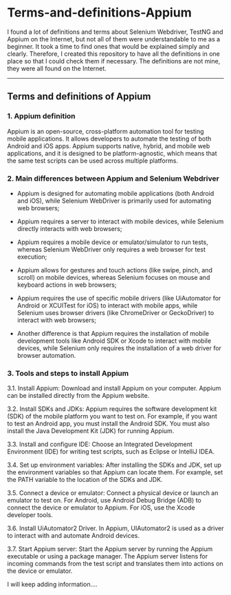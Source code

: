 # Terms-and-definitions-Appium

I found a lot of definitions and terms about Selenium Webdriver, TestNG and Appium on the Internet, but not all of them were understandable to me as a beginner. It took a time to find ones that would be explained simply and clearly. Therefore, I created this repository to have all the definitions in one place so that I could check them if necessary. The definitions are not mine, they were all found on the Internet.
______________________________________________________________________________________________________________________________________________________________________________________

## Terms and definitions of Appium

### 1. Appium definition
   
Appium is an open-source, cross-platform automation tool for testing mobile applications. It allows developers to automate the testing of both Android and iOS apps. Appium supports native, hybrid, and mobile web applications, and it is designed to be platform-agnostic, which means that the same test scripts can be used across multiple platforms.

### 2. Main differences between Appium and Selenium Webdriver

  - Appium is designed for automating mobile applications (both Android and iOS), while Selenium WebDriver is primarily used for automating web browsers;

  - Appium requires a server to interact with mobile devices, while Selenium directly interacts with web browsers;

  - Appium requires a mobile device or emulator/simulator to run tests, whereas Selenium WebDriver only requires a web browser for test execution;

  - Appium allows for gestures and touch actions (like swipe, pinch, and scroll) on mobile devices, whereas Selenium focuses on mouse and keyboard actions in web browsers;

  - Appium requires the use of specific mobile drivers (like UiAutomator for Android or XCUITest for iOS) to interact with mobile apps, while Selenium uses browser drivers (like 
    ChromeDriver or GeckoDriver) to interact with web browsers;

  - Another difference is that Appium requires the installation of mobile development tools like Android SDK or Xcode to interact with mobile devices, while Selenium only requires the 
    installation of a web driver for browser automation.

### 3. Tools and steps to install Appium

3.1. Install Appium: Download and install Appium on your computer. Appium can be installed directly from the Appium website.

3.2. Install SDKs and JDKs: Appium requires the software development kit (SDK) of the mobile platform you want to test on. For example, if you want to test an Android app, you must install the Android SDK. You must also install the Java Development Kit (JDK) for running Appium.

3.3. Install and configure IDE: Choose an Integrated Development Environment (IDE) for writing test scripts, such as Eclipse or IntelliJ IDEA.

3.4. Set up environment variables: After installing the SDKs and JDK, set up the environment variables so that Appium can locate them. For example, set the PATH variable to the location of the SDKs and JDK.

3.5. Connect a device or emulator: Connect a physical device or launch an emulator to test on. For Android, use Android Debug Bridge (ADB) to connect the device or emulator to Appium. For iOS, use the Xcode developer tools.

3.6. Install UiAutomator2 Driver. In Appium, UIAutomator2 is used as a driver to interact with and automate Android devices.

3.7. Start Appium server: Start the Appium server by running the Appium executable or using a package manager. The Appium server listens for incoming commands from the test script and translates them into actions on the device or emulator.




I will keep adding information....
